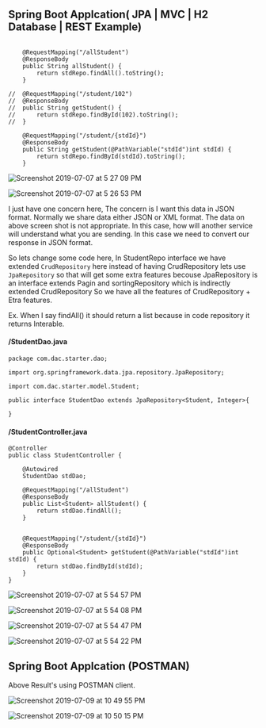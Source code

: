 ## Spring Boot Applcation( JPA | MVC | H2 Database | REST Example)

```

	@RequestMapping("/allStudent")
	@ResponseBody
	public String allStudent() {
		return stdRepo.findAll().toString();
	}
	
//	@RequestMapping("/student/102")
//	@ResponseBody
//	public String getStudent() {
//		return stdRepo.findById(102).toString();
//	}
	
	@RequestMapping("/student/{stdId}")
	@ResponseBody
	public String getStudent(@PathVariable("stdId")int stdId) {
		return stdRepo.findById(stdId).toString();
	}
```

![Screenshot 2019-07-07 at 5 27 09 PM](https://user-images.githubusercontent.com/35020560/60767965-bf0c1480-a0dc-11e9-9b15-e4a05cdbb95c.png)

![Screenshot 2019-07-07 at 5 26 53 PM](https://user-images.githubusercontent.com/35020560/60767969-d1864e00-a0dc-11e9-814d-4800a3a20953.png)


I just have one concern here, The concern is I want this data in JSON format.
Normally we share data either JSON or XML format. The data on above screen shot is not appropriate. In this case, how will another service will understand what you are sending. In this case we need to convert our response in JSON format.

So lets change some code here, In StudentRepo interface we have extended `CrudRepository` here instead of having CrudRepository lets use `JpaRepository` so that will get some extra features becouse JpaRepository is an interface extends Pagin and sortingRepository which is indirectly extended CrudRepository So we have all the features of CrudRepository + Etra features.

Ex. When I say findAll() it should return a list because in code repository it returns Interable.

#### /StudentDao.java
```
package com.dac.starter.dao;

import org.springframework.data.jpa.repository.JpaRepository;

import com.dac.starter.model.Student;

public interface StudentDao extends JpaRepository<Student, Integer>{

}

```

#### /StudentController.java
```
@Controller
public class StudentController {

	@Autowired
	StudentDao stdDao;
	
	@RequestMapping("/allStudent")
	@ResponseBody
	public List<Student> allStudent() {
		return stdDao.findAll();
	}
	

	@RequestMapping("/student/{stdId}")
	@ResponseBody
	public Optional<Student> getStudent(@PathVariable("stdId")int stdId) {
		return stdDao.findById(stdId);
	}
}
```
![Screenshot 2019-07-07 at 5 54 57 PM](https://user-images.githubusercontent.com/35020560/60772351-bfbf9d80-a112-11e9-81d3-9240083505f6.png)

![Screenshot 2019-07-07 at 5 54 08 PM](https://user-images.githubusercontent.com/35020560/60772356-d5cd5e00-a112-11e9-9e9c-e96d4ef1fd2e.png)

![Screenshot 2019-07-07 at 5 54 47 PM](https://user-images.githubusercontent.com/35020560/60772359-e5e53d80-a112-11e9-944c-2ee0fe93b33f.png)

![Screenshot 2019-07-07 at 5 54 22 PM](https://user-images.githubusercontent.com/35020560/60772362-f1386900-a112-11e9-9823-8cbadce24030.png)

## Spring Boot Applcation (POSTMAN)
Above Result's using POSTMAN client.

![Screenshot 2019-07-09 at 10 49 55 PM](https://user-images.githubusercontent.com/35020560/60911098-0f7f9f80-a2a0-11e9-8f12-1cd895802e80.png)

![Screenshot 2019-07-09 at 10 50 15 PM](https://user-images.githubusercontent.com/35020560/60911139-26be8d00-a2a0-11e9-80dc-9157e1becccd.png)



